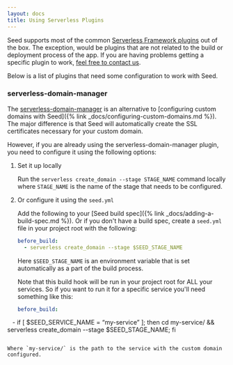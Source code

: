 ```yaml
---
layout: docs
title: Using Serverless Plugins
---
```


Seed supports most of the common [Serverless Framework plugins](https://github.com/serverless/plugins) out of the box. The exception, would be plugins that are not related to the build or deployment process of the app. If you are having problems getting a specific plugin to work, <a href="mailto:{{ site.email }}">feel free to contact us</a>.

Below is a list of plugins that need some configuration to work with Seed. 


### serverless-domain-manager

The [serverless-domain-manager](https://github.com/amplify-education/serverless-domain-manager) is an alternative to [configuring custom domains with Seed]({% link _docs/configuring-custom-domains.md %}). The major difference is that Seed will automatically create the SSL certificates necessary for your custom domain.

However, if you are already using the serverless-domain-manager plugin, you need to configure it using the following options:

1. Set it up locally

   Run the `serverless create_domain --stage STAGE_NAME` command locally where `STAGE_NAME` is the name of the stage that needs to be configured.

2. Or configure it using the `seed.yml`

   Add the following to your [Seed build spec]({% link _docs/adding-a-build-spec.md %}). Or if you don't have a build spec, create a `seed.yml` file in your project root with the following:

   ``` yml
   before_build:
     - serverless create_domain --stage $SEED_STAGE_NAME
   ```

   Here `$SEED_STAGE_NAME` is an environment variable that is set automatically as a part of the build process.
 
   Note that this build hook will be run in your project root for ALL your services. So if you want to run it for a specific service you'll need something like this: 
 
   ``` yml
   before_build:
      - if [ $SEED_SERVICE_NAME = “my-service” ]; then cd my-service/ && serverless create_domain --stage $SEED_STAGE_NAME; fi
   ```
 
   Where `my-service/` is the path to the service with the custom domain configured.

